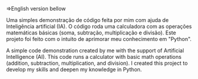 =>English version bellow

Uma simples demonstração de código feita por mim com ajuda de Inteligência artificial (IA). O código roda uma calculadora com as operações matemáticas básicas (soma, subtração, multiplicação e divisão). Este projeto foi feito com o intuito de aprimorar meu conhecimento em "Python".

A simple code demonstration created by me with the support of Artificial Intelligence (AI). This code runs a calculator with basic math operations (addition, subtraction, multiplication, and division). I created this project to develop my skills and deepen my knowledge in Python.